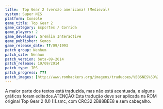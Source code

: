 ```yaml
---
title:  Top Gear 2 (versão americana) (Medieval)
system: Super NES
platform: Console
game_title: Top Gear 2
game_category: Esportes / Corrida
game_players: 2
game_developer: Gremlin Interactive
game_publisher: Kemco
game_release_date: ??/09/1993
patch_group: Nenhum
patch_site: Nenhum
patch_version: beta-09-2014
patch_release: 19/09/2014
patch_type: IPS
patch_progress: ???
patch_images: [http://www.romhackers.org/imagens/traducoes/%5BSNES%5D%20Top%20Gear%202%20-%20U%20-%20Medieval%20-%201.png,http://www.romhackers.org/imagens/traducoes/%5BSNES%5D%20Top%20Gear%202%20-%20U%20-%20Medieval%20-%202.png,http://www.romhackers.org/imagens/traducoes/%5BSNES%5D%20Top%20Gear%202%20-%20U%20-%20Medieval%20-%203.png]
---
```

A maior parte dos textos está traduzida, mas não está acentuada, e alguns gráficos foram editados.ATENÇÃO:Esta tradução deve ser aplicada na ROM original Top Gear 2 (U) [!].smc, com CRC32 2B88BEE8 e sem cabeçalho.